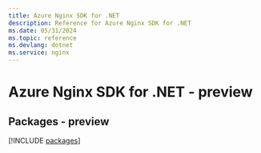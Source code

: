 ```yaml
---
title: Azure Nginx SDK for .NET
description: Reference for Azure Nginx SDK for .NET
ms.date: 05/31/2024
ms.topic: reference
ms.devlang: dotnet
ms.service: nginx
---
```

# Azure Nginx SDK for .NET - preview
## Packages - preview
[!INCLUDE [packages](nginx-index.md)]